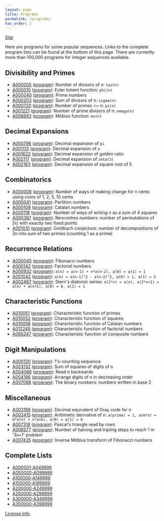 ```yaml
---
layout: page
title: Programs
permalink: /programs/
nav_order: 1
---
```


<a class="github-button" href="https://github.com/loda-lang/loda-programs" data-size="large" data-show-count="true" aria-label="Star loda-lang/loda-programs on GitHub">Star</a>

Here are programs for some popular sequences. Links to the complete program lists can be found at the bottom of this page. There are currently more than 100,000 programs for integer sequences available.

## Divisibility and Primes

* [A000005](https://oeis.org/A000005) ([program](/edit/?oeis=5)): Number of divisors of n: `tau(n)`
* [A000010](https://oeis.org/A000010) ([program](/edit/?oeis=10)): Euler totient function: `phi(n)`
* [A000040](https://oeis.org/A000040) ([program](/edit/?oeis=40)): Prime numbers
* [A000203](https://oeis.org/A000203) ([program](/edit/?oeis=203)): Sum of divisors of n: `sigma(n)`
* [A000720](https://oeis.org/A000720) ([program](/edit/?oeis=720)): Number of primes <= n: `pi(n)`
* [A001221](https://oeis.org/A001221) ([program](/edit/?oeis=1221)): Number of prime divisors of n: `omega(n)`
* [A008683](https://oeis.org/A008683) ([program](/edit/?oeis=8683)): Möbius function: `mu(n)`

## Decimal Expansions

* [A000796](https://oeis.org/A000796) ([program](/edit/?oeis=796)): Decimal expansion of `pi`
* [A001113](https://oeis.org/A001113) ([program](/edit/?oeis=1113)): Decimal expansion of `e`
* [A001622](https://oeis.org/A001622) ([program](/edit/?oeis=1622)): Decimal expansion of golden ratio
* [A002117](https://oeis.org/A002117) ([program](/edit/?oeis=2117)): Decimal expansion of `zeta(3)`
* [A002163](https://oeis.org/A002163) ([program](/edit/?oeis=2163)): Decimal expansion of square root of 5

## Combinatorics

* [A000008](https://oeis.org/A000008) ([program](/edit/?oeis=8)): Number of ways of making change for n cents using coins of 1, 2, 5, 10 cents
* [A000041](https://oeis.org/A000041) ([program](/edit/?oeis=41)): Partition numbers
* [A000108](https://oeis.org/A000108) ([program](/edit/?oeis=108)): Catalan numbers
* [A000118](https://oeis.org/A000118) ([program](/edit/?oeis=118)): Number of ways of writing n as a sum of 4 squares
* [A000387](https://oeis.org/A000387) ([program](/edit/?oeis=387)): Rencontres numbers: number of permutations of [n] with exactly two fixed points
* [A001031](https://oeis.org/A001031) ([program](/edit/?oeis=1031)): Goldbach conjecture: number of decompositions of 2n into sum of two primes (counting 1 as a prime)

## Recurrence Relations

* [A000045](https://oeis.org/A000045) ([program](/edit/?oeis=45)): Fibonacci numbers
* [A000142](https://oeis.org/A000142) ([program](/edit/?oeis=142)): Factorial numbers
* [A000932](https://oeis.org/A000932) ([program](/edit/?oeis=932)): `a(n) = a(n-1) + n*a(n-2), a(0) = a(1) = 1`
* [A001042](https://oeis.org/A001042) ([program](/edit/?oeis=1042)): `a(n) = a(n-1)^2 - a(n-2)^2, a(0) = 1, a(1) = 2`
* [A002487](https://oeis.org/A002487) ([program](/edit/?oeis=2487)): Stern's diatomic series: `a(2*n) = a(n), a(2*n+1) = a(n) + a(n+1), a(0) = 0, a(1) = 1`

## Characteristic Functions

* [A010051](https://oeis.org/A010051) ([program](/edit/?oeis=10051)): Characteristic function of primes
* [A010052](https://oeis.org/A010052) ([program](/edit/?oeis=10052)): Characteristic function of squares
* [A010058](https://oeis.org/A010058) ([program](/edit/?oeis=10058)): Characteristic function of Catalan numbers
* [A012245](https://oeis.org/A012245) ([program](/edit/?oeis=12245)): Characteristic function of factorial numbers
* [A066247](https://oeis.org/A066247) ([program](/edit/?oeis=66247)): Characteristic function of composite numbers

## Digit Manipulations

* [A000120](https://oeis.org/A000120) ([program](/edit/?oeis=120)): 1's-counting sequence
* [A003132](https://oeis.org/A003132) ([program](/edit/?oeis=3132)): Sum of squares of digits of n
* [A004086](https://oeis.org/A004086) ([program](/edit/?oeis=4086)): Read n backwards
* [A004186](https://oeis.org/A004186) ([program](/edit/?oeis=4186)): Arrange digits of n in decreasing order
* [A007088](https://oeis.org/A007088) ([program](/edit/?oeis=7088)): The binary numbers: numbers written in base 2

## Miscellaneous

* [A003188](https://oeis.org/A003188) ([program](/edit/?oeis=3188)): Decimal equivalent of Gray code for n
* [A003415](https://oeis.org/A003415) ([program](/edit/?oeis=3415)): Arithmetic derivative of n: `a(prime) = 1, a(m*n) = m*a(n) + n*a(m), a(0) = a(1) = 0`
* [A007318](https://oeis.org/A007318) ([program](/edit/?oeis=7318)): Pascal's triangle read by rows
* [A006577](https://oeis.org/A006577) ([program](/edit/?oeis=6577)): Number of halving and tripling steps to reach 1 in '3x+1' problem
* [A007435](https://oeis.org/A007435) ([program](/edit/?oeis=7435)): Inverse Möbius transform of Fibonacci numbers

## Complete Lists

* [A000001-A049999](/list0)
* [A050000-A099999](/list1)
* [A100000-A149999](/list2)
* [A150000-A199999](/list3)
* [A200000-A249999](/list4)
* [A250000-A299999](/list5)
* [A300000-A349999](/list6)
* [A350000-A399999](/list7)

[License Info](https://github.com/loda-lang/loda-programs#license)

<script async defer src="https://buttons.github.io/buttons.js"></script>

